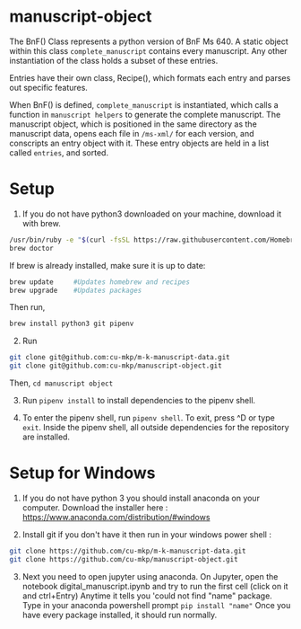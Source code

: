 # manuscript-object

The BnF() Class represents a python version of BnF Ms 640. A static object within this class `complete_manuscript` contains every manuscript. Any other instantiation of the class holds a subset of these entries. 

Entries have their own class, Recipe(), which formats each entry and parses out specific features. 

When BnF() is defined, `complete_manuscript` is instantiated, which calls a function in `manuscript helpers` to generate the complete manuscript. The manuscript object, which is positioned in the same directory as the manuscript data, opens each file in `/ms-xml/` for each version, and conscripts an entry object with it. These entry objects are held in a list called `entries`, and sorted.

# Setup

1. If you do not have python3 downloaded on your machine, download it with brew. 

```bash
/usr/bin/ruby -e "$(curl -fsSL https://raw.githubusercontent.com/Homebrew/install/master/install)"
brew doctor
```

If brew is already installed, make sure it is up to date:
```bash
brew update     #Updates homebrew and recipes
brew upgrade    #Updates packages
```

Then run,
```bash
brew install python3 git pipenv
```

2. Run 
```bash
git clone git@github.com:cu-mkp/m-k-manuscript-data.git
git clone git@github.com:cu-mkp/manuscript-object.git
```
Then, `cd manuscript object`

3. Run `pipenv install` to install dependencies to the pipenv shell.

4. To enter the pipenv shell, run `pipenv shell`. To exit, press ^D or type `exit`. Inside the pipenv shell, all outside dependencies for the repository are installed. 

# Setup for Windows

1. If you do not have python 3 you should install anaconda on your computer.
Download the installer here : https://www.anaconda.com/distribution/#windows

2. Install git if you don't have it then run in your windows power shell :
```bash
git clone https://github.com/cu-mkp/m-k-manuscript-data.git
git clone https://github.com/cu-mkp/manuscript-object.git
```

3. Next you need to open jupyter using anaconda. On Jupyter, open the notebook digital_manuscript.ipynb and try to run the first cell (click on it and ctrl+Entry)
Anytime it tells you 'could not find "name" package. Type in your anaconda powershell prompt `pip install "name"`
Once you have every package installed, it should run normally.

